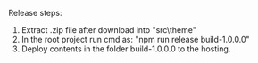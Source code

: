 Release steps:
1. Extract .zip file after download into "src\theme\"
2. In the root project run cmd as: "npm run release build-1.0.0.0"
3. Deploy contents in the folder build-1.0.0.0 to the hosting.
